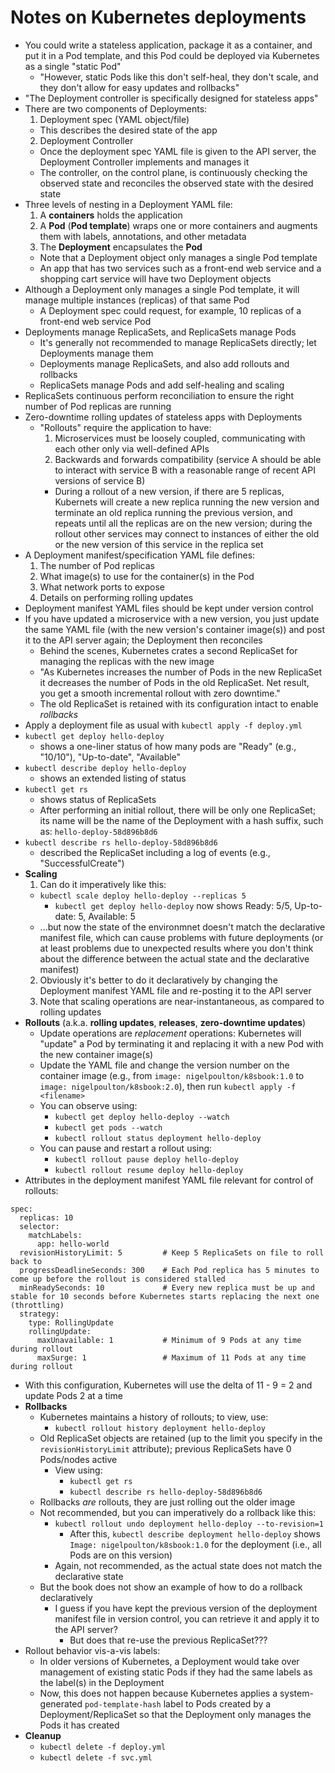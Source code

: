 # Notes on Kubernetes deployments

- You could write a stateless application, package it as a container, and put it in a Pod template, and this Pod could be deployed via Kubernetes as a single "static Pod"
  - "However, static Pods like this don't self-heal, they don't scale, and they don't allow for easy updates and rollbacks"
- "The Deployment controller is specifically designed for stateless apps"
- There are two components of Deployments:
  1. Deployment spec (YAML object/file)
    - This describes the desired state of the app
  2. Deployment Controller
    - Once the deployment spec YAML file is given to the API server, the Deployment Controller implements and manages it
    - The controller, on the control plane, is continuously checking the observed state and reconciles the observed state with the desired state
- Three levels of nesting in a Deployment YAML file:
  1. A **containers** holds the application
  2. A **Pod** (**Pod template**) wraps one or more containers and augments them with labels, annotations, and other metadata
  3. The **Deployment** encapsulates the **Pod**
    - Note that a Deployment object only manages a single Pod template
    - An app that has two services such as a front-end web service and a shopping cart service will have two Deployment objects
- Although a Deployment only manages a single Pod template, it will manage multiple instances (replicas) of that same Pod
  - A Deployment spec could request, for example, 10 replicas of a front-end web service Pod
- Deployments manage ReplicaSets, and ReplicaSets manage Pods
  - It's generally not recommended to manage ReplicaSets directly; let Deployments manage them
  - Deployments manage ReplicaSets, and also add rollouts and rollbacks
  - ReplicaSets manage Pods and add self-healing and scaling
- ReplicaSets continuous perform reconciliation to ensure the right number of Pod replicas are running
- Zero-downtime rolling updates of stateless apps with Deployments
  - "Rollouts" require the application to have:
    1. Microservices must be loosely coupled, communicating with each other only via well-defined APIs
    2. Backwards and forwards compatibility (service A should be able to interact with service B with a reasonable range of recent API versions of service B)
      - During a rollout of a new version, if there are 5 replicas, Kubernets will create a new replica running the new version and terminate an old replica running the previous version, and repeats until all the replicas are on the new version; during the rollout other services may connect to instances of either the old or the new version of this service in the replica set
- A Deployment manifest/specification YAML file defines:
  1. The number of Pod replicas
  2. What image(s) to use for the container(s) in the Pod
  3. What network ports to expose
  4. Details on performing rolling updates
- Deployment manifest YAML files should be kept under version control
- If you have updated a microservice with a new version, you just update the same YAML file (with the new version's container image(s)) and post it to the API server again; the Deployment then reconciles
  - Behind the scenes, Kubernetes crates a second ReplicaSet for managing the replicas with the new image
  - "As Kubernetes increases the number of Pods in the new ReplicaSet it decreases the number of Pods in the old ReplicaSet. Net result, you get a smooth incremental rollout with zero downtime."
  - The old ReplicaSet is retained with its configuration intact to enable *rollbacks*
- Apply a deployment file as usual with `kubectl apply -f deploy.yml`
- `kubectl get deploy hello-deploy`
  - shows a one-liner status of how many pods are "Ready" (e.g., "10/10"), "Up-to-date", "Available"
- `kubectl describe deploy hello-deploy`
  - shows an extended listing of status
- `kubectl get rs`
  - shows status of ReplicaSets
  - After performing an initial rollout, there will be only one ReplicaSet; its name will be the name of the Deployment with a hash suffix, such as: `hello-deploy-58d896b8d6`
- `kubectl describe rs hello-deploy-58d896b8d6`
  - described the ReplicaSet including a log of events (e.g., "SuccessfulCreate")
- **Scaling**
  1. Can do it imperatively like this:
    - `kubectl scale deploy hello-deploy --replicas 5`
      - `kubectl get deploy hello-deploy` now shows Ready: 5/5, Up-to-date: 5, Available: 5
    - ...but now the state of the environmnet doesn't match the declarative manifest file, which can cause problems with future deployments (or at least problems due to unexpected results where you don't think about the difference between the actual state and the declarative manifest)
  2. Obviously it's better to do it declaratively by changing the Deployment manifest YAML file and re-posting it to the API server
  3. Note that scaling operations are near-instantaneous, as compared to rolling updates
- **Rollouts** (a.k.a. **rolling updates**, **releases**, **zero-downtime updates**)
  - Update operations are *replacement* operations: Kubernetes will "update" a Pod by terminating it and replacing it with a new Pod with the new container image(s)
  - Update the YAML file and change the version number on the container image (e.g., from `image: nigelpoulton/k8sbook:1.0` to `image: nigelpoulton/k8sbook:2.0`), then run `kubectl apply -f <filename>`
  - You can observe using:
    - `kubectl get deploy hello-deploy --watch`
    - `kubectl get pods --watch`
    - `kubectl rollout status deployment hello-deploy`
  - You can pause and restart a rollout using:
    - `kubectl rollout pause deploy hello-deploy`
    - `kubectl rollout resume deploy hello-deploy`
- Attributes in the deployment manifest YAML file relevant for control of rollouts:

```
spec:
  replicas: 10
  selector:
    matchLabels:
      app: hello-world
  revisionHistoryLimit: 5         # Keep 5 ReplicaSets on file to roll back to
  progressDeadlineSeconds: 300    # Each Pod replica has 5 minutes to come up before the rollout is considered stalled
  minReadySeconds: 10             # Every new replica must be up and stable for 10 seconds before Kubernetes starts replacing the next one (throttling)
  strategy:
    type: RollingUpdate
    rollingUpdate:
      maxUnavailable: 1           # Minimum of 9 Pods at any time during rollout
      maxSurge: 1                 # Maximum of 11 Pods at any time during rollout
```
  - With this configuration, Kubernetes will use the delta of 11 - 9 = 2 and update Pods 2 at a time
- **Rollbacks**
  - Kubernetes maintains a history of rollouts; to view, use:
    - `kubectl rollout history deployment hello-deploy`
  - Old ReplicaSet objects are retained (up to the limit you specify in the `revisionHistoryLimit` attribute); previous ReplicaSets have 0 Pods/nodes active
    - View using:
      - `kubectl get rs`
      - `kubectl describe rs hello-deploy-58d896b8d6`
  - Rollbacks *are* rollouts, they are just rolling out the older image
  - Not recommended, but you can imperatively do a rollback like this:
    - `kubectl rollout undo deployment hello-deploy --to-revision=1`
      - After this, `kubectl describe deployment hello-deploy` shows `Image: nigelpoulton/k8sbook:1.0` for the deployment (i.e., all Pods are on this version)
    - Again, not recommended, as the actual state does not match the declarative state
  - But the book does not show an example of how to do a rollback declaratively
    - I guess if you have kept the previous version of the deployment manifest file in version control, you can retrieve it and apply it to the API server?
      - But does that re-use the previous ReplicaSet???
- Rollout behavior vis-a-vis labels:
  - In older versions of Kubernetes, a Deployment would take over management of existing static Pods if they had the same labels as the label(s) in the Deployment
  - Now, this does not happen because Kubernetes applies a system-generated `pod-template-hash` label to Pods created by a Deployment/ReplicaSet so that the Deployment only manages the Pods it has created
- **Cleanup**
  - `kubectl delete -f deploy.yml`
  - `kubectl delete -f svc.yml`
